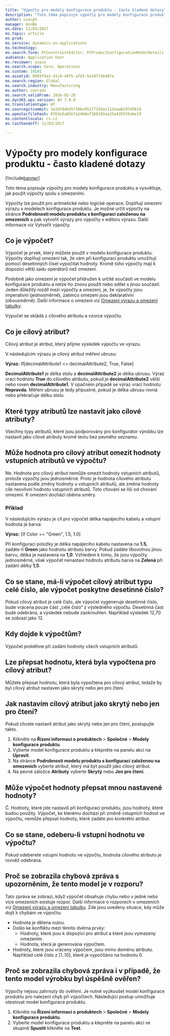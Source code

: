 ```yaml
---
title: "Výpočty pro modely konfigurace produktu - často kladené dotazy"
description: "Toto téma popisuje výpočty pro modely konfigurace produktu a vysvětluje, jak použít výpočty spolu s omezeními."
author: cvocph
manager: AnnBe
ms.date: 11/03/2017
ms.topic: article
ms.prod: 
ms.service: dynamics-ax-applications
ms.technology: 
ms.search.form: PCConstraintEditor, PCProductConfigurationModelDetails, PCRuntimeConfigurator
audience: Application User
ms.reviewer: yuyus
ms.search.scope: Core, Operations
ms.custom: 19191
ms.assetid: 8993f9a1-d1c0-49f5-afd3-5e1077ded0fe
ms.search.region: Global
ms.search.industry: Manufacturing
ms.author: conradv
ms.search.validFrom: 2016-02-28
ms.dyn365.ops.version: AX 7.0.0
ms.translationtype: HT
ms.sourcegitcommit: 3a1bfd4bd5f396c05277159ac112eaa8197d5818
ms.openlocfilehash: 0763e5a02e7a14b6ef369103aa25e435559abe19
ms.contentlocale: cs-cz
ms.lasthandoff: 11/03/2017

---
```


# <a name="calculations-for-product-configuration-models-faq"></a>Výpočty pro modely konfigurace produktu - často kladené dotazy

[!include[banner](../includes/banner.md)]


Toto téma popisuje výpočty pro modely konfigurace produktu a vysvětluje, jak použít výpočty spolu s omezeními.

Výpočty lze použít pro aritmetické nebo logické operace. Doplňují omezení výrazu v modelech konfigurace produktu. Je možné určit výpočty na stránce **Podrobnosti modelu produktu s konfigurací založenou na omezeních** a pak vytvořit výrazy pro výpočty v editoru výrazu. Další informace viz Vytvořit výpočty.

## <a name="what-is-a-calculation"></a>Co je výpočet?
Výpočet je prvek, který můžete použít v modelu konfigurace produktu. Výpočty doplňují omezení tak, že vám při konfiguraci produktu umožňují pomocí desetinných čísel vypočítat hodnoty. Kromě toho výpočty mají k dispozici větší sadu operátorů než omezení.  

Podobně jako omezení je výpočet přidružen k určité součásti ve modelu konfigurace produktu a nelze ho znovu použít nebo sdílet s jinou součástí. Jeden důležitý rozdíl mezi výpočty a omezení, je, že výpočty jsou imperativní (jednosměrné), zatímco omezení jsou deklarativní (obousměrné). Další informace o omezení viz [Omezení výrazu a omezení tabulky](expression-constraints-table-constraints-product-configuration-models.md).  

Výpočet se skládá z cílového atributu a vzorce výpočtu.

## <a name="what-is-a-target-attribute"></a>Co je cílový atribut?
Cílový atribut je atribut, který přijme výsledek výpočtu ve výrazu.  

V následujícím výrazu je cílový atribut měření ubrusu:  

**Výraz:** If\[decimalAttribute1 &lt;= decimalAttribute2, True, False\]  

**DecimalAttribute1** je délka stolu a **decimalAttribute2** je délka ubrusu. Výraz vrací hodnotu **True** do cílového atributu, pokud je **decimalAttribute2** větší nebo roven **decimalAttribute1**. V opačném případě se výraz vrací hodnotu **Nepravda**. Měření ubrusu je tedy přípustné, pokud je délka ubrusu rovná nebo překračuje délku stolu.

## <a name="what-attribute-types-can-be-set-to-target-attributes"></a>Které typy atributů lze nastavit jako cílové atributy?
Všechny typy atributů, které jsou podporovány pro konfigurátor výrobku lze nastavit jako cílové atributy kromě textu bez pevného seznamu.

## <a name="can-the-value-of-a-target-attribute-restrict-the-values-of-the-input-attributes-in-a-calculation"></a>Může hodnota pro cílový atribut omezit hodnoty vstupních atributů ve výpočtu?
Ne. Hodnota pro cílový atribut nemůže omezit hodnoty vstupních atributů, protože výpočty jsou jednosměrné. Proto je hodnota cílového atributu nastavena podle změny hodnoty u vstupních atributů, ale změna hodnoty cíle neovlivní hodnotu vstupních atributů. Toto chování se liší od chování omezení. K omezení dochází oběma směry.

### <a name="example"></a>Příklad

V následujícím výrazu je cíl pro výpočet délka napájecího kabelu a vstupní hodnota je barva:  

**Výraz:** \[If Color == "Green", 1.5, 1.0\]  

Při konfiguraci položky je délka napájecího kabelu nastavena na **1.5**, zadáte-li **Green** jako hodnotu atributu barvy. Pokud zadáte libovolnou jinou barvu, délka je nastavena na **1,0**. Vzhledem k tomu, že jsou výpočty jednosměrné, však výpočet nenastaví hodnotu atributu barva na **Zelená** při zadání délky **1,5**.

## <a name="what-happens-if-a-calculation-has-a-target-attribute-of-the-integer-type-but-a-calculation-generates-a-decimal-number"></a>Co se stane, má-li výpočet cílový atribut typu celé číslo, ale výpočet poskytne desetinné číslo?
Pokud cílový atribut je celé číslo, ale výpočet vygeneruje desetinné číslo, bude vrácena pouze část „celé číslo“ z výsledného výpočtu. Desetinná část bude odebrána, a výsledek nebude zaokrouhlen. Například výsledek 12,70 se zobrazí jako 12.

## <a name="when-do-calculations-occur"></a>Kdy dojde k výpočtům?
Výpočet proběhne při zadání hodnoty všech vstupních atributů.

## <a name="can-i-overwrite-the-value-that-is-calculated-for-the-target-attribute"></a>Lze přepsat hodnotu, která byla vypočtena pro cílový atribut?
Můžete přepsat hodnotu, která byla vypočtena pro cílový atribut, ledaže by byl cílový atribut nastaven jako skrytý nebo jen pro čtení.

## <a name="how-do-i-set-a-target-attribute-as-hidden-or-read-only"></a>Jak nastavím cílový atribut jako skrytý nebo jen pro čtení?
Pokud chcete nastavit atribut jako skrytý nebo jen pro čtení, postupujte takto.

1.  Klikněte na **Řízení informací o produktech** &gt; **Společné** &gt; **Modely konfigurace produktu**.
2.  Vyberte model konfigurace produktu a klepněte na panelu akcí na **Upravit**.
3.  Na stránce **Podrobnosti modelu produktu s konfigurací založenou na omezeních** vyberte atribut, který má být použit jako cílový atribut.
4.  Na pevné záložce **Atributy** vyberte **Skrytý** nebo **Jen pro čtení**.

## <a name="can-a-calculation-overwrite-the-values-that-i-set"></a>Může výpočet hodnoty přepsat mnou nastavené hodnoty?
Č. Hodnoty, které jste nastavili při konfiguraci produktu, jsou hodnoty, které budou použity. Výpočet, ke kterému dochází při změně vstupních hodnot ve výpočtu, nemůže přepsat hodnoty, které zadáte pro konkrétní atribut.

## <a name="what-happens-if-i-remove-an-input-value-in-a-calculation"></a>Co se stane, odeberu-li vstupní hodnotu ve výpočtu?
Pokud odeberete vstupní hodnotu ve výpočtu, hodnota cílového atributu je rovněž odebrána.

## <a name="why-do-i-receive-an-error-message-that-says-that-my-model-is-in-contradiction"></a>Proč se zobrazila chybová zpráva s upozorněním, že tento model je v rozporu?
Tato zpráva se zobrazí, když výpočet obsahuje chybu nebo v jedné nebo více omezeních existuje rozpor. Další informace o rozporech v omezeních viz [Omezení výrazu a omezení tabulky](expression-constraints-table-constraints-product-configuration-models.md). Zde jsou uvedeny situace, kdy může dojít k chybám ve výpočtu:

-   Hodnota je dělena nulou.
-   Došlo ke konfliktu mezi těmito dvěma prvky:
    -   Hodnoty, které jsou k dispozici pro atribut a které jsou vymezeny omezením.
    -   Hodnota, která je generována výpočtem.
-   Hodnoty, které jsou vráceny výpočem, jsou mimo doménu atributu. Například celé číslo z \[1..10\], které je vypočítáno na hodnotu 0.

## <a name="why-do-i-receive-an-error-message-even-though-i-successfully-validated-my-product-model"></a>Proč se zobrazila chybová zpráva i v případě, že tento model výrobku byl úspěšně ověřen?
Výpočty nejsou zahrnuty do ověření. Je nutné vyzkoušet model konfigurace produktu pro nalezení chyb při výpočtech. Následující postup umožňuje otestovat model konfigurace produktu.

1.  Klikněte na **Řízení informací o produktech** &gt; **Společné** &gt; **Modely konfigurace produktu**.
2.  Vyberte model konfigurace produktu a klepněte na panelu akcí ve skupině **Spustit** klikněte na **Test**.





